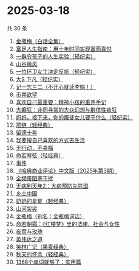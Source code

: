 # 2025-03-18

共 30 条

<!-- BEGIN WEREAD -->
<!-- 最后更新时间 2025-03-18 22:08:53 +0800 -->
1. [金瓶梅（白话全集）](https://weread.qq.com/web/bookDetail/b0b32130813ab9c34g016c1e)
1. [富足人生指南：用十年时间实现富而喜悦](https://weread.qq.com/web/bookDetail/1c832fa0813ab9bd6g015405)
1. [一群穷孩子的人生实验（轻纪实）](https://weread.qq.com/web/bookDetail/88332a70813ab9c22g016fd8)
1. [山谷微风](https://weread.qq.com/web/bookDetail/ef3327d0813ab9c1bg0120a3)
1. [一位环卫女工决定反抗（轻纪实）](https://weread.qq.com/web/bookDetail/238320c0813ab9c31g0192d9)
1. [大S 下凡（轻纪实）](https://weread.qq.com/web/bookDetail/c6932010813ab9c24g013859)
1. [记一忘三二（不开心就读李娟！）](https://weread.qq.com/web/bookDetail/f1c321d0813ab6e60g0141c1)
1. [市井欲望](https://weread.qq.com/web/bookDetail/89f329c0813ab9be8g018f47)
1. [喜欢自己最重要：精神小孩的重养手记](https://weread.qq.com/web/bookDetail/bf5322b0813ab9c24g012958)
1. [大癫狂：非同寻常的大众幻想与群体性疯狂](https://weread.qq.com/web/bookDetail/bad32960813ab9b69g01553c)
1. [妈妈，接下来，你的叛徒女儿要干什么（轻纪实）](https://weread.qq.com/web/bookDetail/55032ea0813ab9bfdg014f2d)
1. [项链（轻经典）](https://weread.qq.com/web/bookDetail/6fd32240813ab9b97g017662)
1. [留德十年](https://weread.qq.com/web/bookDetail/a9832c70813ab704eg015e88)
1. [我要按自己喜欢的方式去生活](https://weread.qq.com/web/bookDetail/f7132830813ab9bc8g016f14)
1. [无行动，不幸福](https://weread.qq.com/web/bookDetail/beb32b90813ab6b1bg01297d)
1. [命若琴弦（轻经典）](https://weread.qq.com/web/bookDetail/df932360813ab9c1bg017c0f)
1. [事件](https://weread.qq.com/web/bookDetail/d1132fa0813ab9c2ag017b50)
1. [《哈佛商业评论》中文版（2025年第3期）](https://weread.qq.com/web/bookDetail/80232ef0813ab9c42g014dd9)
1. [全频带阻塞干扰](https://weread.qq.com/web/bookDetail/2d532540813ab8ce7g0171aa)
1. [无病到天年2：大病预防先除湿](https://weread.qq.com/web/bookDetail/62e32770718c77e162e7636)
1. [乡土中国](https://weread.qq.com/web/bookDetail/24a326c0813ab9177g0130b0)
1. [奶奶的星星（轻经典）](https://weread.qq.com/web/bookDetail/37b32230813ab9c1bg0186bf)
1. [山河袈裟](https://weread.qq.com/web/bookDetail/9b9321b0813ab9bd5g0194e0)
1. [金瓶梅（别名：金瓶梅词话）](https://weread.qq.com/web/bookDetail/24532b00813ab97bbg014564)
1. [命若朝霜：《红楼梦》里的法律、社会与女性](https://weread.qq.com/web/bookDetail/b8232eb0813ab9c0fg019b89)
1. [夜莺与玫瑰](https://weread.qq.com/web/bookDetail/41932a8071c3a930419f195)
1. [英伟达之道](https://weread.qq.com/web/bookDetail/9d332070813ab9be3g017d10)
1. [笑林广记（果麦经典）](https://weread.qq.com/web/bookDetail/d1d32e205cd3ecd1d495c39)
1. [秋天的怀念（轻经典）](https://weread.qq.com/web/bookDetail/56d32f30813ab9bfdg0197f2)
1. [1368个单词就够了：实用篇](https://weread.qq.com/web/bookDetail/6fa322d05e0c516fa2ec37a)
<!-- END WEREAD -->